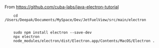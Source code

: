 From https://github.com/cuba-labs/java-electron-tutorial

        cd /Users/Deepak/Documents/MySpace/Dev/JetFuelView/src/main/electron


        sudo npm install electron --save-dev
        npx electron
        node_modules/electron/dist/Electron.app/Contents/MacOS/Electron .
